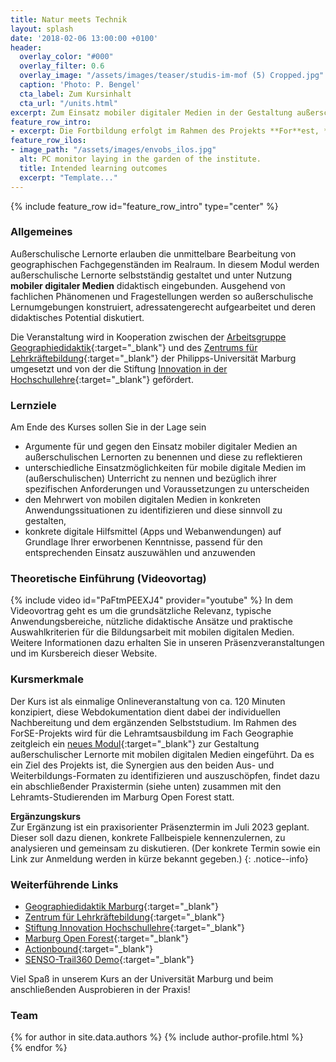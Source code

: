 ```yaml
---
title: Natur meets Technik
layout: splash
date: '2018-02-06 13:00:00 +0100'
header:
  overlay_color: "#000"
  overlay_filter: 0.6
  overlay_image: "/assets/images/teaser/studis-im-mof (5) Cropped.jpg"
  caption: 'Photo: P. Bengel'
  cta_label: Zum Kursinhalt
  cta_url: "/units.html"
excerpt: Zum Einsatz mobiler digitaler Medien in der Gestaltung außerschulischer Lernkonzepte
feature_row_intro:
- excerpt: Die Fortbildung erfolgt im Rahmen des Projekts **For**est, **S**ystem and **E**ducation (**ForSE**) - Reale und digitale Lernwelten im [Marburg Open Forest](https://www.uni-marburg.de/de/fb19/fachbereich/infrastruktur/mof){:target="_blank"} vernetzen 
feature_row_ilos:
- image_path: "/assets/images/envobs_ilos.jpg"
  alt: PC monitor laying in the garden of the institute.
  title: Intended learning outcomes
  excerpt: "Template..."
---
```


{% include feature_row id="feature_row_intro" type="center" %}


### Allgemeines 
Außerschulische Lernorte erlauben die unmittelbare Bearbeitung von geographischen Fachgegenständen im Realraum. In diesem Modul werden außerschulische Lernorte selbstständig gestaltet und unter Nutzung **mobiler digitaler Medien** didaktisch eingebunden. Ausgehend von fachlichen Phänomenen und Fragestellungen werden so außerschulische Lernumgebungen konstruiert, adressatengerecht aufgearbeitet und deren didaktisches Potential diskutiert.

Die Veranstaltung wird in Kooperation zwischen der [Arbeitsgruppe Geographiedidaktik](https://www.uni-marburg.de/de/fb19/disciplines/geographiedidaktik){:target="_blank"} und des [Zentrums für Lehrkräftebildung](https://www.uni-marburg.de/de/zfl){:target="_blank"}  der Philipps-Universität Marburg umgesetzt und von der die Stiftung [Innovation in der Hochschullehre](https://stiftung-hochschullehre.de/){:target="_blank"} gefördert.

### Lernziele
Am Ende des Kurses sollen Sie in der Lage sein
* Argumente für und gegen den Einsatz mobiler digitaler Medien an außerschulischen Lernorten zu benennen und diese zu reflektieren
* unterschiedliche Einsatzmöglichkeiten für mobile digitale Medien im (außerschulischen) Unterricht zu nennen und bezüglich ihrer spezifischen Anforderungen und Voraussetzungen zu unterscheiden
* den Mehrwert von mobilen digitalen Medien in konkreten Anwendungssituationen zu identifizieren und diese sinnvoll zu gestalten,
* konkrete digitale Hilfsmittel (Apps und Webanwendungen) auf Grundlage Ihrer erworbenen Kenntnisse, passend für den entsprechenden Einsatz auszuwählen und anzuwenden 

### Theoretische Einführung (Videovortag)
{% include video id="PaFtmPEEXJ4" provider="youtube" %}
In dem Videovortrag geht es um die grundsätzliche Relevanz, typische Anwendungsbereiche, nützliche didaktische Ansätze und praktische Auswahlkriterien für die Bildungsarbeit mit mobilen digitalen Medien. Weitere Informationen dazu erhalten Sie in unseren Präsenzveranstaltungen und im Kursbereich dieser Website.

### Kursmerkmale
Der Kurs ist als einmalige Onlineveranstaltung von ca. 120 Minuten konzipiert, diese Webdokumentation dient dabei der individuellen Nachbereitung und dem ergänzenden Selbststudium.
Im Rahmen des ForSE-Projekts wird für die Lehramtsausbildung im Fach Geographie zeitgleich ein [neues Modul](https://geomoer.github.io/moer-l3-aslo/){:target="_blank"} zur Gestaltung außerschulischer Lernorte mit mobilen digitalen Medien eingeführt. Da es ein Ziel des Projekts ist, die Synergien aus den beiden Aus- und Weiterbildungs-Formaten zu identifizieren und auszuschöpfen, findet dazu ein abschließender Praxistermin (siehe unten) zusammen mit den Lehramts-Studierenden im Marburg Open Forest statt.

**Ergänzungskurs**<br>
Zur Ergänzung ist ein praxisorienter Präsenztermin im Juli 2023 geplant. Dieser soll dazu dienen, konkrete Fallbeispiele kennenzulernen, zu analysieren und gemeinsam zu diskutieren.
(Der konkrete Termin sowie ein Link zur Anmeldung werden in kürze bekannt gegeben.)
{: .notice--info}

### Weiterführende Links
* [Geographiedidaktik Marburg](https://www.uni-marburg.de/de/fb19/disciplines/geographiedidaktik){:target="_blank"}
* [Zentrum für Lehrkräftebildung](https://www.uni-marburg.de/de/zfl){:target="_blank"}
* [Stiftung Innovation Hochschullehre](https://stiftung-hochschullehre.de/){:target="_blank"}
* [Marburg Open Forest](https://www.uni-marburg.de/de/fb19/fachbereich/infrastruktur/mof){:target="_blank"}
* [Actionbound](https://de.actionbound.com/){:target="_blank"}
* [SENSO-Trail360 Demo](https://www.uni-marburg.de/de/fb19/natur40/auf-zum-senso-trail){:target="_blank"}

Viel Spaß in unserem Kurs an der Universität Marburg und beim anschließenden Ausprobieren in der Praxis!
### Team
{% for author in site.data.authors %} 
  {% include author-profile.html %}
 <br /> 
{% endfor %}
